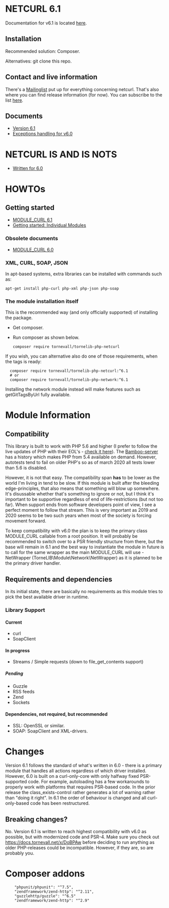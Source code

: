 # NETCURL 6.1

Documentation for v6.1 is located [here](https://docs.tornevall.net/display/TORNEVALL/NETCURLv6.1).

## Installation

Recommended solution: Composer.

Alternatives: git clone this repo.

## Contact and live information

There's a [Mailinglist](https://lists.tornevall.net/pipermail/netcurl/) put up for everything concerning netcurl. That's also where you can find release information (for now). You can subscribe to the list [here](https://lists.tornevall.net/mailman/listinfo/netcurl).

## Documents

* [Version 6.1](https://docs.tornevall.net/display/TORNEVALL/NETCURLv6.1)
* [Exceptions handling for v6.0](https://docs.tornevall.net/x/EgCNAQ)

# NETCURL IS AND IS NOTS

* [Written for 6.0](https://docs.tornevall.net/x/GQCsAQ)

# HOWTOs

## Getting started

* [MODULE_CURL 6.1](https://docs.tornevall.net/display/TORNEVALL/NETCURLv6.1)
* [Getting started: Individual Modules](https://docs.tornevall.net/x/EAB4Aw)

### Obsolete documents

* [MODULE_CURL 6.0](https://docs.tornevall.net/x/EoBiAQ)


### XML, CURL, SOAP, JSON

In apt-based systems, extra libraries can be installed with commands such as:

`apt-get install php-curl php-xml php-json php-soap`


### The module installation itself

This is the recommended way (and only officially supported) of installing the package.

* Get composer.
* Run composer as shown below.


      composer require tornevall/tornelib-php-netcurl

If you wish, you can alternative also do one of those requirements, when the tags is ready:

      composer require tornevall/tornelib-php-netcurl:^6.1
      # or
      composer require tornevall/tornelib-php-network:^6.1

Installing the network module instead will make features such as getGitTagsByUrl fully available.

# Module Information

## Compatibility

This library is built to work with PHP 5.6 and higher (I prefer to follow the live updates of PHP with their EOL's - [check it here](https://www.php.net/supported-versions.php)). The [Bamboo-server](https://bamboo.tornevall.net) has a history which makes PHP from 5.4 available on demand. However, autotests tend to fail on older PHP's so as of march 2020 all tests lower than 5.6 is disabled.

However, it is not that easy. The compatibility span **has** to be lower as the world I'm living in tend to be slow. If this module is built after the bleeding edge-principles, that also means that something will blow up somewhere. It's disussable whether that's something to ignore or not, but I think it's important to be supportive regardless of end of life-restrictions (but not too far). When support ends from software developers point of view, I see a perfect moment to follow that stream. This is very important as 2019 and 2020 seems to be two such years when most of the society is forcing movement forward. 

To keep compatibility with v6.0 the plan is to keep the primary class MODULE_CURL callable from a root position. It will probably be recommended to switch over to a PSR friendly structure from there, but the base will remain in 6.1 and the best way to instantiate the module in future is to call for the same wrapper as the main MODULE_CURL will use - NetWrapper (TorneLIB\Module\Network\NetWrapper) as it is planned to be the primary driver handler.

## Requirements and dependencies
  
In its initial state, there are basically no requirements as this module tries to pick the best available driver in runtime.

### Library Support

#### Current

* curl
* SoapClient

#### In progress

* Streams / Simple requests (down to file_get_contents support)

##### Pending

* Guzzle
* RSS feeds
* Zend
* Sockets

#### Dependencies, not required, but recommended

* SSL: OpenSSL or similar.
* SOAP: SoapClient and XML-drivers.

# Changes

Version 6.1 follows the standard of what's written in 6.0 - there is a primary module that handles all actions regardless of which driver installed. However, 6.0 is built on a curl-only-core with only halfway fixed PSR-supported code. For example, autoloading has a few workarounds to properly work with platforms that requires PSR-based code. In the prior release the class_exists-control rather generates a lot of warning rather than "doing it right". In 6.1 the order of behaviour is changed and all curl-only-based code has been restructured.

## Breaking changes?

No. Version 6.1 is written to reach highest compatibility with v6.0 as possible, but with modernized code and PSR-4. Make sure you check out https://docs.tornevall.net/x/DoBPAw before deciding to run anything as older PHP-releases could be incompatible. However, if they are, so are probably you.

# Composer addons

        "phpunit/phpunit": "^7.5",
        "zendframework/zend-http": "^2.11",
        "guzzlehttp/guzzle": "^6.5"
        "zendframework/zend-http": "^2.9"
